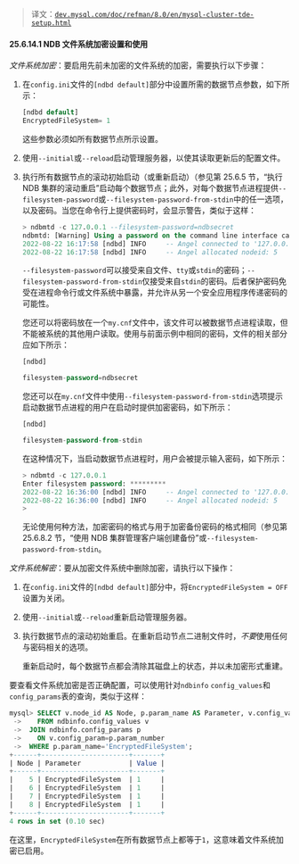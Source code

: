 > 译文：[`dev.mysql.com/doc/refman/8.0/en/mysql-cluster-tde-setup.html`](https://dev.mysql.com/doc/refman/8.0/en/mysql-cluster-tde-setup.html)

#### 25.6.14.1 NDB 文件系统加密设置和使用

*文件系统加密*：要启用先前未加密的文件系统的加密，需要执行以下步骤：

1.  在`config.ini`文件的`[ndbd default]`部分中设置所需的数据节点参数，如下所示：

    ```sql
    [ndbd default]
    EncryptedFileSystem= 1
    ```

    这些参数必须如所有数据节点所示设置。

1.  使用`--initial`或`--reload`启动管理服务器，以使其读取更新后的配置文件。

1.  执行所有数据节点的滚动初始启动（或重新启动）（参见第 25.6.5 节，“执行 NDB 集群的滚动重启”启动每个数据节点；此外，对每个数据节点进程提供`--filesystem-password`或`--filesystem-password-from-stdin`中的任一选项，以及密码。当您在命令行上提供密码时，会显示警告，类似于这样：

    ```sql
    > ndbmtd -c 127.0.0.1 --filesystem-password=ndbsecret
    ndbmtd: [Warning] Using a password on the command line interface can be insecure.
    2022-08-22 16:17:58 [ndbd] INFO     -- Angel connected to '127.0.0.1:1186'
    2022-08-22 16:17:58 [ndbd] INFO     -- Angel allocated nodeid: 5
    ```

    `--filesystem-password`可以接受来自文件、`tty`或`stdin`的密码；`--filesystem-password-from-stdin`仅接受来自`stdin`的密码。后者保护密码免受在进程命令行或文件系统中暴露，并允许从另一个安全应用程序传递密码的可能性。

    您还可以将密码放在一个`my.cnf`文件中，该文件可以被数据节点进程读取，但不能被系统的其他用户读取。使用与前面示例中相同的密码，文件的相关部分应如下所示：

    ```sql
    [ndbd]

    filesystem-password=ndbsecret
    ```

    您还可以在`my.cnf`文件中使用`--filesystem-password-from-stdin`选项提示启动数据节点进程的用户在启动时提供加密密码，如下所示：

    ```sql
    [ndbd]

    filesystem-password-from-stdin
    ```

    在这种情况下，当启动数据节点进程时，用户会被提示输入密码，如下所示：

    ```sql
    > ndbmtd -c 127.0.0.1 
    Enter filesystem password: *********
    2022-08-22 16:36:00 [ndbd] INFO     -- Angel connected to '127.0.0.1:1186'
    2022-08-22 16:36:00 [ndbd] INFO     -- Angel allocated nodeid: 5
    >
    ```

    无论使用何种方法，加密密码的格式与用于加密备份密码的格式相同（参见第 25.6.8.2 节，“使用 NDB 集群管理客户端创建备份”或`--filesystem-password-from-stdin`。

*文件系统解密*：要从加密文件系统中删除加密，请执行以下操作：

1.  在`config.ini`文件的`[ndbd default]`部分中，将`EncryptedFileSystem = OFF`设置为关闭。

1.  使用`--initial`或`--reload`重新启动管理服务器。

1.  执行数据节点的滚动初始重启。在重新启动节点二进制文件时，*不要*使用任何与密码相关的选项。

    重新启动时，每个数据节点都会清除其磁盘上的状态，并以未加密形式重建。

要查看文件系统加密是否正确配置，可以使用针对`ndbinfo` `config_values`和`config_params`表的查询，类似于这样：

```sql
mysql> SELECT v.node_id AS Node, p.param_name AS Parameter, v.config_value AS Value
 ->    FROM ndbinfo.config_values v
 ->  JOIN ndbinfo.config_params p      
 ->    ON v.config_param=p.param_number
 ->  WHERE p.param_name='EncryptedFileSystem';
+------+----------------------+-------+
| Node | Parameter            | Value |
+------+----------------------+-------+
|    5 | EncryptedFileSystem  | 1     |
|    6 | EncryptedFileSystem  | 1     |
|    7 | EncryptedFileSystem  | 1     |
|    8 | EncryptedFileSystem  | 1     |
+------+----------------------+-------+
4 rows in set (0.10 sec)
```

在这里，`EncryptedFileSystem`在所有数据节点上都等于`1`，这意味着文件系统加密已启用。
